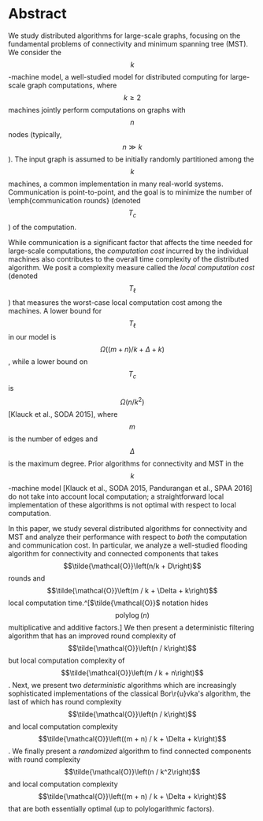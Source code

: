 <script src="https://cdn.mathjax.org/mathjax/latest/MathJax.js?config=TeX-AMS-MML_HTMLorMML" type="text/javascript"></script>
# Abstract
We study distributed algorithms for large-scale graphs, focusing on the
fundamental problems of connectivity and minimum spanning tree (MST). We
consider the $$k$$-machine model, a well-studied model for distributed
computing for large-scale graph computations, where $$k \geq 2$$ machines
jointly perform computations on graphs with $$n$$ nodes (typically, $$n \gg
k$$). The input graph is assumed to be initially randomly partitioned among
the $$k$$ machines, a common implementation in many real-world systems.
Communication is point-to-point, and the goal is to minimize the number of
\emph{communication rounds} (denoted $$T_c$$) of the computation.

While communication is a significant factor that affects the time needed for
large-scale computations, the *computation cost* incurred by the
individual machines also contributes to the overall time complexity of the
distributed algorithm. We posit a complexity measure called the *local
computation cost* (denoted $$T_{\ell}$$) that measures the worst-case local
computation cost among the machines.  A lower bound for $$T_{\ell}$$
in our model is $$\Omega\left((m+n) / k + \Delta + k\right)$$, while a
lower bound on $$T_c$$ is $$\Omega\left(n / k^2\right)$$ [Klauck et al., SODA 2015],
where $$m$$ is the number of edges and $$\Delta$$ is the maximum degree. Prior
algorithms for connectivity and MST in the $$k$$-machine model [Klauck et al.,
SODA 2015, Pandurangan et al., SPAA 2016] do not take into account local
computation; a straightforward local implementation of these algorithms is
not optimal with respect to local computation.

In this paper, we study several distributed algorithms for connectivity and
MST and analyze their performance with respect to *both* the computation and
communication cost. In particular, we analyze a well-studied flooding
algorithm for connectivity and connected components that takes
$$\tilde{\mathcal{O}}\left(n/k + D\right)$$ rounds and $$\tilde{\mathcal{O}}\left(m / k + \Delta + k\right)$$
local computation time.^[$\tilde{\mathcal{O}}$ notation hides
$$\operatorname{polylog}(n)$$ multiplicative and additive factors.] We then
present a deterministic filtering algorithm that has an improved
round complexity of $$\tilde{\mathcal{O}}\left(n / k\right)$$ but local computation
complexity of $$\tilde{\mathcal{O}}\left(m / k + n\right)$$. Next, we present two
*deterministic* algorithms which are increasingly sophisticated
implementations of the classical Bor\r{u}vka's algorithm, the last of which
has round complexity $$\tilde{\mathcal{O}}\left(n / k\right)$$ and local computation
complexity $$\tilde{\mathcal{O}}\left((m + n) / k + \Delta + k\right)$$. We finally
present a *randomized* algorithm to find connected components with
round complexity $$\tilde{\mathcal{O}}\left(n / k^2\right)$$ and local computation
complexity $$\tilde{\mathcal{O}}\left((m + n) / k + \Delta + k\right)$$ that are
both essentially optimal (up to polylogarithmic factors).
